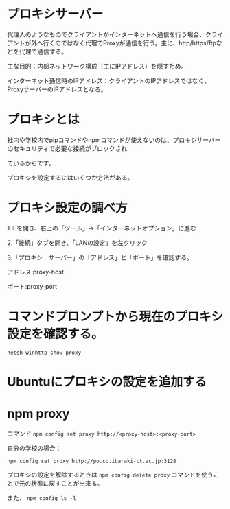 # プロキシサーバー

代理人のようなものでクライアントがインターネットへ通信を行う場合、クライアントが外へ行くのではなく代理でProxyが通信を行う。主に、http/https/ftpなどを代理で通信する。

主な目的：内部ネットワーク構成（主にIPアドレス）を隠すため。

インターネット通信時のIPアドレス：クライアントのIPアドレスではなく、ProxyサーバーのIPアドレスとなる。

# プロキシとは



社内や学校内でpipコマンドやnpmコマンドが使えないのは、プロキシサーバーのセキュリティで必要な接続がブロックされ


ているからです。

プロキシを設定するにはいくつか方法がある。

# プロキシ設定の調べ方

1.IEを開き、右上の「ツール」→「インターネットオプション」に進む

2.「接続」タブを開き、「LANの設定」を左クリック

3.「プロキシ　サーバー」の「アドレス」と「ポート」を確認する。

アドレス:proxy-host

ポート:proxy-port

# コマンドプロンプトから現在のプロキシ設定を確認する。

```netsh winhttp show proxy```

# Ubuntuにプロキシの設定を追加する


# npm proxy

コマンド
```npm config set proxy http://<proxy-host>:<proxy-port>```

自分の学校の場合：

```npm config set proxy http://po.cc.ibaraki-ct.ac.jp:3128```


プロキシの設定を解除するときは
```npm config delete proxy```
コマンドを使うことで元の状態に戻すことが出来る。

また、
```npm config ls -l```
